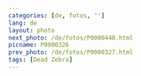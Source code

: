 ```yaml
---
categories: [de, fotos, '']
lang: de
layout: photo
next_photo: /de/fotos/P0000440.html
picname: P0000326
prev_photo: /de/fotos/P0000327.html
tags: [Dead Zebra]
---
```

